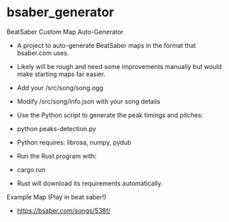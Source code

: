 # bsaber_generator
BeatSaber Custom Map Auto-Generator

* A project to auto-generate BeatSaber maps in the format that bsaber.com uses.

* Likely will be rough and need some improvements manually but would make starting maps far easier.

* Add your /src/song/song.ogg

* Modify /src/song/info.json with your song details

* Use the Python script to generate the peak timings and pitches:

* python peaks-detection.py

* Python requires:
librosa, numpy, pydub

* Run the Rust program with:

* cargo run

* Rust will download its requirements automatically.

Example Map (Play in beat saber!)

* https://bsaber.com/songs/538f/
